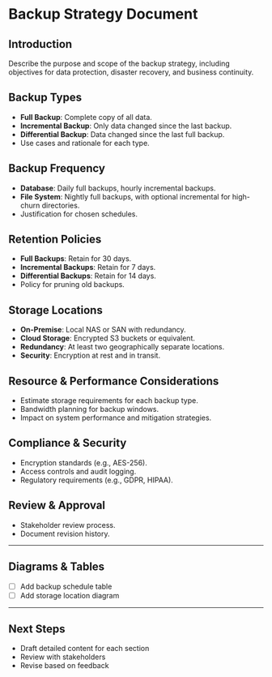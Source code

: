 # Backup Strategy Document

## Introduction
Describe the purpose and scope of the backup strategy, including objectives for data protection, disaster recovery, and business continuity.

## Backup Types
- **Full Backup**: Complete copy of all data.
- **Incremental Backup**: Only data changed since the last backup.
- **Differential Backup**: Data changed since the last full backup.
- Use cases and rationale for each type.

## Backup Frequency
- **Database**: Daily full backups, hourly incremental backups.
- **File System**: Nightly full backups, with optional incremental for high-churn directories.
- Justification for chosen schedules.

## Retention Policies
- **Full Backups**: Retain for 30 days.
- **Incremental Backups**: Retain for 7 days.
- **Differential Backups**: Retain for 14 days.
- Policy for pruning old backups.

## Storage Locations
- **On-Premise**: Local NAS or SAN with redundancy.
- **Cloud Storage**: Encrypted S3 buckets or equivalent.
- **Redundancy**: At least two geographically separate locations.
- **Security**: Encryption at rest and in transit.

## Resource & Performance Considerations
- Estimate storage requirements for each backup type.
- Bandwidth planning for backup windows.
- Impact on system performance and mitigation strategies.

## Compliance & Security
- Encryption standards (e.g., AES-256).
- Access controls and audit logging.
- Regulatory requirements (e.g., GDPR, HIPAA).

## Review & Approval
- Stakeholder review process.
- Document revision history.

---

## Diagrams & Tables
- [ ] Add backup schedule table
- [ ] Add storage location diagram

---

## Next Steps
- Draft detailed content for each section
- Review with stakeholders
- Revise based on feedback
